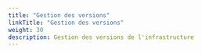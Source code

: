 ```yaml
---
title: "Gestion des versions"
linkTitle: "Gestion des versions"
weight: 30
description: Gestion des versions de l'infrastructure
---
```

